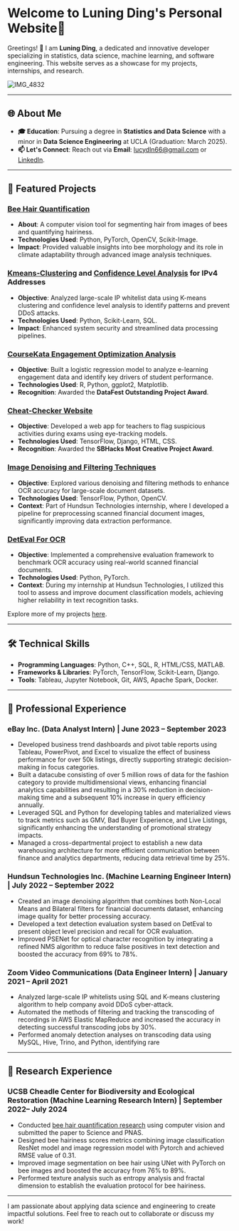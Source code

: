 
# Welcome to Luning Ding's Personal Website🌟

Greetings! 👋 I am **Luning Ding**, a dedicated and innovative developer specializing in statistics, data science, machine learning, and software engineering. This website serves as a showcase for my projects, internships, and research.

![IMG_4832](https://github.com/user-attachments/assets/88375bd9-7f28-4978-a04b-42293f87041d)

---


## 🌐 About Me

- **🎓 Education**: Pursuing a degree in **Statistics and Data Science** with a minor in **Data Science Engineering** at UCLA (Graduation: March 2025).
- **📫 Let's Connect**: Reach out via **Email**: lucydln66@gmail.com or [LinkedIn](http://linkedin.com/in/luning-ding-40543918b).

---

## 🚀 Featured Projects


### [Bee Hair Quantification](https://github.com/Lucydln/Bee_Hair_Quantification)
- **About**: A computer vision tool for segmenting hair from images of bees and quantifying hairiness.
- **Technologies Used**: Python, PyTorch, OpenCV, Scikit-Image.
- **Impact**: Provided valuable insights into bee morphology and its role in climate adaptability through advanced image analysis techniques.

### [Kmeans-Clustering](https://github.com/Lucydln/KMeans_Clustering_and_Pattern_Analysis_for_IPv4_Addresses) and [Confidence Level Analysis](https://github.com/Lucydln/Confidence_Level_Analysis_For_IPv4_Addresses) for IPv4 Addresses  
- **Objective**: Analyzed large-scale IP whitelist data using K-means clustering and confidence level analysis to identify patterns and prevent DDoS attacks.
- **Technologies Used**: Python, Scikit-Learn, SQL.
- **Impact**: Enhanced system security and streamlined data processing pipelines.

### [CourseKata Engagement Optimization Analysis](https://github.com/Lucydln/CourseKata_Engagement_Optimization_Analysis)
- **Objective**: Built a logistic regression model to analyze e-learning engagement data and identify key drivers of student performance.
- **Technologies Used**: R, Python, ggplot2, Matplotlib.
- **Recognition**: Awarded the **DataFest Outstanding Project Award**.

### [Cheat-Checker Website](https://github.com/Lucydln/Cheat_Checker_Website)
- **Objective**: Developed a web app for teachers to flag suspicious activities during exams using eye-tracking models.
- **Technologies Used**: TensorFlow, Django, HTML, CSS.
- **Recognition**: Awarded the **SBHacks Most Creative Project Award**.

### [Image Denoising and Filtering Techniques](https://github.com/Lucydln/Image_Denoising_and_Filtering_Techniques)
- **Objective**: Explored various denoising and filtering methods to enhance OCR accuracy for large-scale document datasets.
- **Technologies Used**: TensorFlow, Python, OpenCV.
- **Context**: Part of Hundsun Technologies internship, where I developed a pipeline for preprocessing scanned financial document images, significantly improving data extraction performance.

### [DetEval For OCR](https://github.com/Lucydln/DetEval_For_OCR)
- **Objective**: Implemented a comprehensive evaluation framework to benchmark OCR accuracy using real-world scanned financial documents.
- **Technologies Used**: Python, PyTorch.
- **Context**: During my internship at Hundsun Technologies, I utilized this tool to assess and improve document classification models, achieving higher reliability in text recognition tasks.


Explore more of my projects [here](https://github.com/Lucydln?tab=repositories).

---

## 🛠️ Technical Skills

- **Programming Languages**: Python, C++, SQL, R, HTML/CSS, MATLAB.
- **Frameworks & Libraries**: PyTorch, TensorFlow, Scikit-Learn, Django.
- **Tools**: Tableau, Jupyter Notebook, Git, AWS, Apache Spark, Docker.

---

## 🤝 Professional Experience

### eBay Inc. (Data Analyst Intern) | June 2023 – September 2023
- Developed business trend dashboards and pivot table reports using Tableau, PowerPivot, and Excel to visualize the effect of business performance for over 50k listings, directly supporting strategic decision-making in focus categories.
- Built a datacube consisting of over 5 million rows of data for the fashion category to provide multidimensional views, enhancing financial analytics capabilities and resulting in a 30% reduction in decision-making time and a subsequent 10% increase in query efficiency annually.
- Leveraged SQL and Python for developing tables and materialized views to track metrics such as GMV, Bad Buyer Experience, and Live Listings, significantly enhancing the understanding of promotional strategy impacts.
- Managed a cross-departmental project to establish a new data warehousing architecture for more efficient communication between finance and analytics departments, reducing data retrieval time by 25%.

### Hundsun Technologies Inc. (Machine Learning Engineer Intern) | July 2022 – September 2022
- Created an image denoising algorithm that combines both Non-Local Means and Bilateral filters for financial documents dataset, enhancing image quality for better processing accuracy.
- Developed a text detection evaluation system based on DetEval to present object level precision and recall for OCR evaluation.
- Improved PSENet for optical character recognition by integrating a refined NMS algorithm to reduce false positives in text
detection and boosted the accuracy from 69% to 78%.

### Zoom Video Communications (Data Engineer Intern) | January 2021 – April 2021
- Analyzed large-scale IP whitelists using SQL and K-means clustering algorithm to help company avoid DDoS cyber-attack.
- Automated the methods of filtering and tracking the transcoding of recordings in AWS Elastic MapReduce and increased
the accuracy in detecting successful transcoding jobs by 30%.
- Performed anomaly detection analyses on transcoding data using MySQL, Hive, Trino, and Python, identifying rare

---

## 📖 Research Experience
### UCSB Cheadle Center for Biodiversity and Ecological Restoration (Machine Learning Research Intern) | September 2022– July 2024
- Conducted [bee hair quantification research](https://advance.sagepub.com/users/515590/articles/1215597-climate-explains-global-functional-trait-variation-in-bees) using computer vision and submitted the paper to Science and PNAS.
- Designed bee hairiness scores metrics combining image classification ResNet model and image regression model with
Pytorch and achieved RMSE value of 0.31.
- Improved image segmentation on bee hair using UNet with PyTorch on bee images and boosted the accuracy from 76% to 89%.
- Performed texture analysis such as entropy analysis and fractal dimension to establish the evaluation protocol for bee hairiness.

---

I am passionate about applying data science and engineering to create impactful solutions. Feel free to reach out to collaborate or discuss my work!
